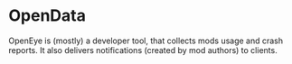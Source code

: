 OpenData
========

OpenEye is (mostly) a developer tool, that collects mods usage and crash reports. It also delivers notifications (created by mod authors) to clients.
